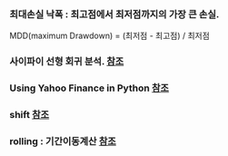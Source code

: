 ### 최대손실 낙폭 : 최고점에서 최저점까지의 가장 큰 손실. 
MDD(maximum Drawdown) = (최저점 - 최고점) / 최저점

### 사이파이 선형 회귀 분석. [참조](https://datascienceschool.net/03%20machine%20learning/04.02%20%EC%84%A0%ED%98%95%ED%9A%8C%EA%B7%80%EB%B6%84%EC%84%9D%EC%9D%98%20%EA%B8%B0%EC%B4%88.html)


### Using Yahoo Finance in Python [참조](https://www.analyticsvidhya.com/blog/2021/06/download-financial-dataset-using-yahoo-finance-in-python-a-complete-guide/)


### shift [참조](https://wikidocs.net/158146)

### rolling : 기간이동계산 [참조](https://wikidocs.net/152788)
